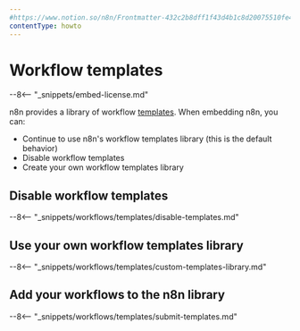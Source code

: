 ```yaml
---
#https://www.notion.so/n8n/Frontmatter-432c2b8dff1f43d4b1c8d20075510fe4
contentType: howto
---
```


# Workflow templates

--8<-- "_snippets/embed-license.md"

n8n provides a library of workflow [templates](/glossary.md#template-n8n). When embedding n8n, you can:

* Continue to use n8n's workflow templates library (this is the default behavior)
* Disable workflow templates
* Create your own workflow templates library

## Disable workflow templates

--8<-- "_snippets/workflows/templates/disable-templates.md"

## Use your own workflow templates library

--8<-- "_snippets/workflows/templates/custom-templates-library.md"

## Add your workflows to the n8n library

--8<-- "_snippets/workflows/templates/submit-templates.md"

